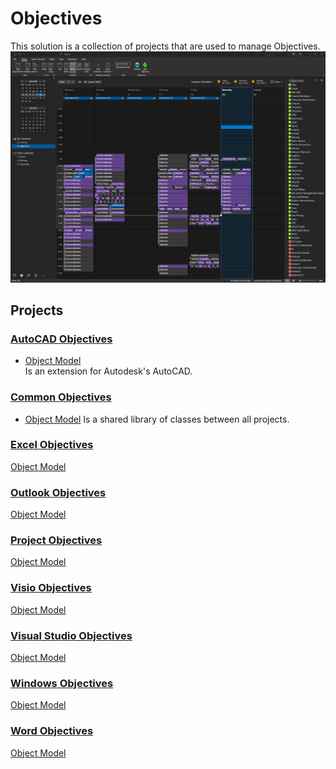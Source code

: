 # Objectives

This solution is a collection of projects that are used to manage Objectives.
![Outlook Calendar View](./OutlookObjectives/Docs/ObjectivesCalendar.png "Outlook Calendar view")

## Projects
### [AutoCAD Objectives](./AutoCADObjectives/Docs/README.md)  
- [Object Model](./AutoCADObjectives/Docs/ObjectModel.md)  
Is an extension for Autodesk's AutoCAD.  

### [Common Objectives](./CommonObjectives/Docs/README.md)   
- [Object Model](./CommonObjectives/Docs/ObjectModel.md) 
Is a shared library of classes between all projects. 
### [Excel Objectives](./ExcelObjectives/Docs/README.md)  
[Object Model](./ExcelObjectives/Docs/ObjectModel.md)
### [Outlook Objectives](./OutlookObjectives/Docs/README.md)  
[Object Model](./OutlookObjectives/Docs/ObjectModel.md)
### [Project Objectives](./ProjectObjectives/Docs/README.md)  
[Object Model](./ProjectObjectives/Docs/ObjectModel.md)
### [Visio Objectives](./VisioObjectives/Docs/README.md)  
[Object Model](./VisioObjectives/Docs/ObjectModel.md)
### [Visual Studio Objectives](./VisualStudioObjectives/Docs/README.md)  
[Object Model](./VisualStudioObjectives/Docs/ObjectModel.md)
### [Windows Objectives](./WindowsObjectives/Docs/README.md)  
[Object Model](./WindowsObjectives/Docs/ObjectModel.md)
### [Word Objectives](./WordObjectives/Docs/README.md)  
[Object Model](./WordObjectives/Docs/ObjectModel.md)

